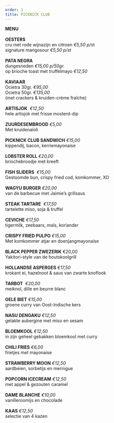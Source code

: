 ```yaml
---
order: 1
title: PICKNICK CLUB
---
```

**MENU** \
\
**OESTERS**\
cru met rode wijnazijn en citroen *€5,50 p/s*t\
signature mangosour *€5,50 p/st*\
\
**PATA NEGRA**\
dungesneden *€15,00 p/50gr.*\
op brioche toast met truffelmayo *€12,50*\
\
**KAVIAAR**\
Ocietra 30gr. *€95,00*\
Ocietra 50gr. *€135,00*\
(met crackers & kruiden-crème fraîche)\
\
**ARTISJOK**  *€12,50*\
hele artisjok met frisse mosterd-dip\
\
**ZUURDESEMBROOD** *€5,00*\
Met kruidenaïoli\
\
**PICKNICK CLUB SANDWICH** *€15,00*\
kippendij, bacon, kerriemayonaise            \
\
**LOBSTER ROLL** *€20,00*\
briochebroodje met kreeft\
\
**FISH SLIDERS**  *€15,00*\
Gestoomde bun, crispy fried cod, komkommer, XO\
\
**WAGYU BURGER** *€20,00*\
van de barbecue met Jaimie’s grillsaus\
\
**STEAK TARTARE**  *€17,50*\
tartelette miso, soja & truffel\
\
**CEVICHE** *€17,50*\
tigermilk, zeebaars, maïs, koriander\
\
**CRISPY FRIED PULPO** *€15,00*\
Met komkommer atjar en doenjangmayonaise\
\
**BLACK PEPPER ZWEZERIK** €20,00\
Yakitori-style van de houtskoolgrill\
\
**HOLLANDSE ASPERGES** *€17,50*\
krokant ei, hazelnoot & saus van zwarte knoflook\
\
**TARBOT**  *€20,00*\
meiknol, dille en beurre blanc  \
\
**GELE BIET** *€15,00*\
groene curry van Oost-Indische kers\
\
**NASU DENGAKU** *€12,50*\
gelakte aubergine met miso en sesam\
\
**BLOEMKOOL** *€12,50*\
in zijn geheel gebakken bloemkool met curry\
\
**CHILI FRIES** *€6,00*\
frietjes met mayonaise\
\
**STRAWBERRY MOON** *€12,50*\
aardbeien, sorbetijs en meringue\
\
**POPCORN ICECREAM** *€12,50*\
met appel & gezouten caramel\
\
**DAME BLANCHE** *€10,00*\
vanilleroomijs en chocolade\
\
**KAAS** *€12,50*\
selectie van 4 kazen